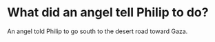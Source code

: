 # What did an angel tell Philip to do?

An angel told Philip to go south to the desert road toward Gaza.
